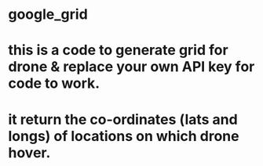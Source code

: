 # google_grid
# this is a code to generate grid for drone & replace your own API key for code to work.
# it return the co-ordinates (lats and longs) of locations on which drone hover.
